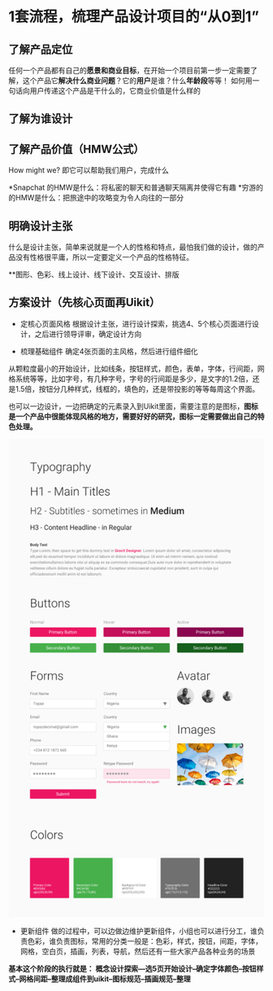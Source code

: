 # 1套流程，梳理产品设计项目的“从0到1”


## 了解产品定位

任何一个产品都有自己的**愿景和商业目标**，在开始一个项目前第一步一定需要了解，这个产品它**解决什么商业问题**？它的**用户**是谁？什么**年龄段**等等！
如何用一句话向用户传递这个产品是干什么的，它商业价值是什么样的

## 了解为谁设计

## 了解产品价值（HMW公式）

How might we?
即它可以帮助我们用户，完成什么

*Snapchat 的HMW是什么：将私密的聊天和普通聊天隔离并使得它有趣
*穷游的的HMW是什么：把旅途中的攻略变为令人向往的一部分

## 明确设计主张

什么是设计主张，简单来说就是一个人的性格和特点，最怕我们做的设计，做的产品没有性格很平庸，所以一定要定义一个产品的性格特征。

**图形、色彩、线上设计、线下设计、交互设计、排版

## 方案设计（先核心页面再Uikit）

- 定核心页面风格
根据设计主张，进行设计探索，挑选4、5个核心页面进行设计，之后进行领导评审，确定设计方向

- 梳理基础组件
确定4张页面的主风格，然后进行组件细化

从颗粒度最小的开始设计，比如线条，按钮样式，颜色，表单，字体，行间距，网格系统等等，比如字号，有几种字号，字号的行间距是多少，是文字的1.2倍，还是1.5倍，按钮分几种样式，线框的，填色的，还是带投影的等等每周这个界面。

也可以一边设计，一边把确定的元素录入到Uikit里面，需要注意的是图标，**图标是一个产品中很能体现风格的地方，需要好好的研究，图标一定需要做出自己的特色处理。**

![UIKit](https://github.com/AnnieSy2000/design-resource/blob/master/%E9%A1%B9%E7%9B%AE%E8%AE%BE%E8%AE%A1%E6%B5%81%E7%A8%8B/1%E5%A5%97%E6%B5%81%E7%A8%8B%EF%BC%8C%E6%A2%B3%E7%90%86%E4%BA%A7%E5%93%81%E8%AE%BE%E8%AE%A1%E9%A1%B9%E7%9B%AE%E7%9A%84%E2%80%9C%E4%BB%8E0%E5%88%B01%E2%80%9D%20%20%E4%BA%BA%E4%BA%BA%E9%83%BD%E6%98%AF%E4%BA%A7%E5%93%81%E7%BB%8F%E7%90%86.png)

- 更新组件
做的过程中，可以边做边维护更新组件，小组也可以进行分工，谁负责色彩，谁负责图标，常用的分类一般是：色彩，样式，按钮，间距，字体，网格，空白页，插画，列表，导航，然后还有一些大家产品各种业务的场景

**基本这个阶段的执行就是：
概念设计探索—选5页开始设计–确定字体颜色–按钮样式–网格间距–整理成组件到uikit–图标规范–插画规范–整理**

